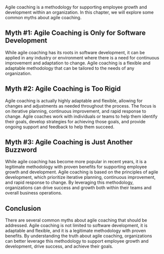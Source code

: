 
Agile coaching is a methodology for supporting employee growth and development within an organization. In this chapter, we will explore some common myths about agile coaching.

Myth #1: Agile Coaching is Only for Software Development
--------------------------------------------------------

While agile coaching has its roots in software development, it can be applied in any industry or environment where there is a need for continuous improvement and adaptation to change. Agile coaching is a flexible and adaptable methodology that can be tailored to the needs of any organization.

Myth #2: Agile Coaching is Too Rigid
------------------------------------

Agile coaching is actually highly adaptable and flexible, allowing for changes and adjustments as needed throughout the process. The focus is on iterative planning, continuous improvement, and rapid response to change. Agile coaches work with individuals or teams to help them identify their goals, develop strategies for achieving those goals, and provide ongoing support and feedback to help them succeed.

Myth #3: Agile Coaching is Just Another Buzzword
------------------------------------------------

While agile coaching has become more popular in recent years, it is a legitimate methodology with proven benefits for supporting employee growth and development. Agile coaching is based on the principles of agile development, which prioritize iterative planning, continuous improvement, and rapid response to change. By leveraging this methodology, organizations can drive success and growth both within their teams and overall business operations.

Conclusion
----------

There are several common myths about agile coaching that should be addressed. Agile coaching is not limited to software development, it is adaptable and flexible, and it is a legitimate methodology with proven benefits. By understanding the truth about agile coaching, organizations can better leverage this methodology to support employee growth and development, drive success, and achieve their goals.
